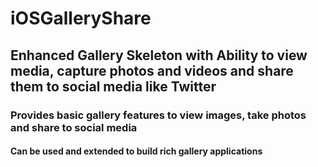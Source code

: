 # iOSGalleryShare
## Enhanced Gallery Skeleton with Ability to view media, capture photos and videos and share them to social media like Twitter
### Provides basic gallery features to view images, take photos and share to social media
#### Can be used and extended to build rich gallery applications
